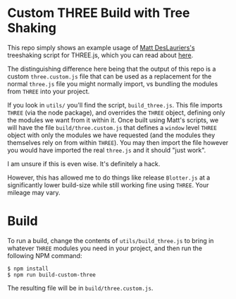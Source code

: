 # Custom THREE Build with Tree Shaking

This repo simply shows an example usage of [Matt DesLauriers's](https://github.com/mattdesl) treeshaking script for THREE.js, which you can read about [here](https://github.com/mattdesl/threejs-tree-shake).

The distinguishing difference here being that the output of this repo is a custom `three.custom.js` file that can be used as a replacement for the normal `three.js` file you might normally import, vs bundling the modules from `THREE` into your project.

If you look in `utils/` you'll find the script, `build_three.js`. This file imports `THREE` (via the node package), and overrides the `THREE` object, defining only the modules we want from it within it. Once built using Matt's scripts, we will have the file `build/three.custom.js` that defines a `window` level `THREE` object with only the modules we have requested (and the modules they themselves rely on from within `THREE`). You may then import the file however you would have imported the real `three.js` and it should "just work".

I am unsure if this is even wise.
It's definitely a hack.

However, this has allowed me to do things like release `Blotter.js` at a significantly lower build-size while still working fine using `THREE`. Your mileage may vary.


# Build

To run a build, change the contents of `utils/build_three.js` to bring in whatever `THREE` modules you need in your project, and then run the following NPM command:

```
$ npm install
$ npm run build-custom-three
```

The resulting file will be in `build/three.custom.js`.

